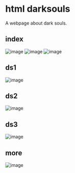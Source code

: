 # html darksouls
 
A webpage about dark souls.

index
-
![image](https://user-images.githubusercontent.com/61373385/161796274-5bf2dbdf-509b-463b-8304-58dd283a5e40.png)
![image](https://user-images.githubusercontent.com/61373385/161796343-1490ca81-3832-4ccc-83f1-2937b2507e8f.png)
![image](https://user-images.githubusercontent.com/61373385/161796373-2b64ce74-3c42-4e75-b3e5-b3e00b550c92.png)

ds1
-
![image](https://user-images.githubusercontent.com/61373385/161796557-8c2d9843-9792-4632-8f76-b17b685d8d1c.png)

ds2
-
![image](https://user-images.githubusercontent.com/61373385/161796662-af29bc32-7972-4941-803b-6ef09842f112.png)


ds3
-
![image](https://user-images.githubusercontent.com/61373385/161796691-51e5785f-35e4-474f-bb38-52cb635ffec9.png)

more
-
![image](https://user-images.githubusercontent.com/61373385/161796765-2470f42c-6da1-4e4c-9ec7-6c2407e2cdd5.png)
